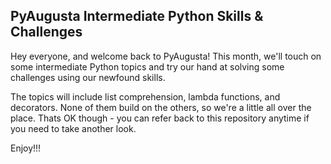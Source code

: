 ## PyAugusta Intermediate Python Skills & Challenges #

Hey everyone, and welcome back to PyAugusta! This month, we'll touch on some intermediate Python topics and try our hand at solving some challenges using our newfound skills.

The topics will include list comprehension, lambda functions, and decorators. None of them build on the others, so we're a little all over the place. Thats OK though - you can refer back to this repository anytime if you need to take another look.

Enjoy!!!

